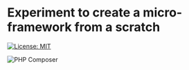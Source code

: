 # Experiment to create a micro-framework from a scratch

[![License: MIT](https://img.shields.io/badge/License-MIT-yellow.svg)](https://opensource.org/licenses/MIT)

![PHP Composer](https://github.com/puchkovk/imp/workflows/PHP%20Composer/badge.svg)